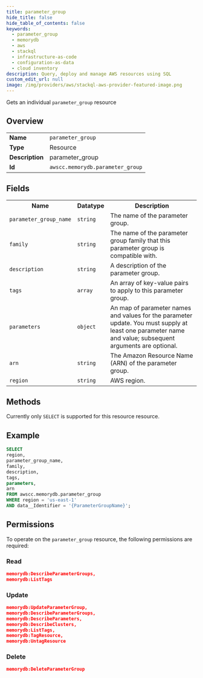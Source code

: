```yaml
---
title: parameter_group
hide_title: false
hide_table_of_contents: false
keywords:
  - parameter_group
  - memorydb
  - aws
  - stackql
  - infrastructure-as-code
  - configuration-as-data
  - cloud inventory
description: Query, deploy and manage AWS resources using SQL
custom_edit_url: null
image: /img/providers/aws/stackql-aws-provider-featured-image.png
---
```

Gets an individual <code>parameter_group</code> resource

## Overview
<table><tbody>
<tr><td><b>Name</b></td><td><code>parameter_group</code></td></tr>
<tr><td><b>Type</b></td><td>Resource</td></tr>
<tr><td><b>Description</b></td><td>parameter_group</td></tr>
<tr><td><b>Id</b></td><td><code>awscc.memorydb.parameter_group</code></td></tr>
</tbody></table>

## Fields
<table><tbody>
<tr><th>Name</th><th>Datatype</th><th>Description</th></tr>
<tr><td><code>parameter_group_name</code></td><td><code>string</code></td><td>The name of the parameter group.</td></tr>
<tr><td><code>family</code></td><td><code>string</code></td><td>The name of the parameter group family that this parameter group is compatible with.</td></tr>
<tr><td><code>description</code></td><td><code>string</code></td><td>A description of the parameter group.</td></tr>
<tr><td><code>tags</code></td><td><code>array</code></td><td>An array of key-value pairs to apply to this parameter group.</td></tr>
<tr><td><code>parameters</code></td><td><code>object</code></td><td>An map of parameter names and values for the parameter update. You must supply at least one parameter name and value; subsequent arguments are optional.</td></tr>
<tr><td><code>arn</code></td><td><code>string</code></td><td>The Amazon Resource Name (ARN) of the parameter group.</td></tr>
<tr><td><code>region</code></td><td><code>string</code></td><td>AWS region.</td></tr>

</tbody></table>

## Methods
Currently only <code>SELECT</code> is supported for this resource resource.

## Example
```sql
SELECT
region,
parameter_group_name,
family,
description,
tags,
parameters,
arn
FROM awscc.memorydb.parameter_group
WHERE region = 'us-east-1'
AND data__Identifier = '{ParameterGroupName}';
```

## Permissions

To operate on the <code>parameter_group</code> resource, the following permissions are required:

### Read
```json
memorydb:DescribeParameterGroups,
memorydb:ListTags
```

### Update
```json
memorydb:UpdateParameterGroup,
memorydb:DescribeParameterGroups,
memorydb:DescribeParameters,
memorydb:DescribeClusters,
memorydb:ListTags,
memorydb:TagResource,
memorydb:UntagResource
```

### Delete
```json
memorydb:DeleteParameterGroup
```

